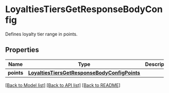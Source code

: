 # LoyaltiesTiersGetResponseBodyConfig

Defines loyalty tier range in points.

## Properties
Name | Type | Description | Notes
------------ | ------------- | ------------- | -------------
**points** | [**LoyaltiesTiersGetResponseBodyConfigPoints**](LoyaltiesTiersGetResponseBodyConfigPoints.md) |  | [optional] 

[[Back to Model list]](../README.md#documentation-for-models) [[Back to API list]](../README.md#documentation-for-api-endpoints) [[Back to README]](../README.md)


